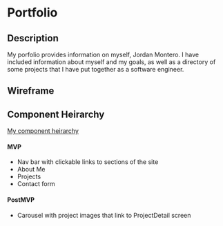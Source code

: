 # Portfolio

## Description
My porfolio provides information on myself, Jordan Montero. I have included information about myself and my goals, as well as a directory of some projects that I have put together as a software engineer.

## Wireframe

## Component Heirarchy

[My component heirarchy](https://whimsical.com/personal-portfolio-UFdYnhZmidsbhJNsUwnVpf)


#### MVP
- Nav bar with clickable links to sections of the site
- About Me
- Projects
- Contact form

#### PostMVP
- Carousel with project images that link to ProjectDetail screen


